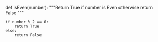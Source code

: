 def isEven(number):
    """Return True if number is Even otherwise return False """

    if number % 2 == 0:
        return True
    else:
        return False
